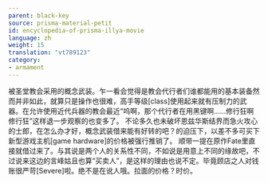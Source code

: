 ```yaml
---
parent: black-key
source: prisma-material-petit
id: encyclopedia-of-prisma-illya-movie
language: zh
weight: 15
translation: "vt789123"
category:
- armament
---
```


被圣堂教会采用的概念武装。乍一看会觉得是教会代行者们谁都能用的基本装备然而并非如此，就算只是操作也很难，高手等级[class]使用起来就有压制力的武器。在允许使用近代兵器的教会最近“呜啊，那个代行者在用黑键啊……修行狂啊修行狂”这样退一步观察的也变多了。
不论多久也未破坏恩兹华斯结界而急火攻心的士郎，在怎么办才好，概念武装借来能有好转的吧？的迫压下，以差不多可买下新型游戏主机[game hardware]的价格被强行推销了。
顺带一提在原作Fate里直接就借过来了。与其说是两个人的关系性不同，不如说是用意上不同的缘故吧，不过说来这边的言峰姑且也算“买卖人”，是这样的理由也说不定。毕竟顾店之人对钱账很严苛[Severe]啦。绝不是在讹人哦。拉面的价格？时价。
